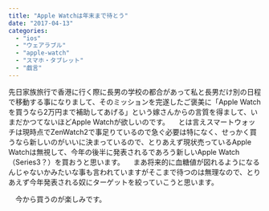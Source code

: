 ```yaml
---
title: "Apple Watchは年末まで待とう"
date: "2017-04-13"
categories: 
  - "ios"
  - "ウェアラブル"
  - "apple-watch"
  - "スマホ・タブレット"
  - "戯言"
---
```


先日家族旅行で香港に行く際に長男の学校の都合があって私と長男だけ別の日程で移動する事になりまして、そのミッションを完遂したご褒美に「Apple Watchを買うなら2万円まで補助してあげる」という嫁さんからの言質を得まして、いまだかつてないほどApple Watchが欲しいのです。 　とは言えスマートウォッチは現時点でZenWatch2で事足りているので急ぐ必要は特になく、せっかく買うなら新しいのがいいに決まっているので、とりあえず現状売っているApple Watchは無視して、今年の後半に発表されるであろう新しいApple Watch（Series3？）を買おうと思います。 　まあ将来的に血糖値が図れるようになるんじゃないかみたいな事も言われていますがそこまで待つのは無理なので、とりあえず今年発表される奴にターゲットを絞っていこうと思います。

　今から買うのが楽しみです。
